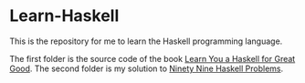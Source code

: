 # Learn-Haskell

This is the repository for me to learn the Haskell programming language. 

The first folder is the source code of the book [Learn You a Haskell for Great Good](http://learnyouahaskell.com/chapters).
The second folder is my solution to [Ninety Nine Haskell Problems](https://wiki.haskell.org/H-99:_Ninety-Nine_Haskell_Problems).
